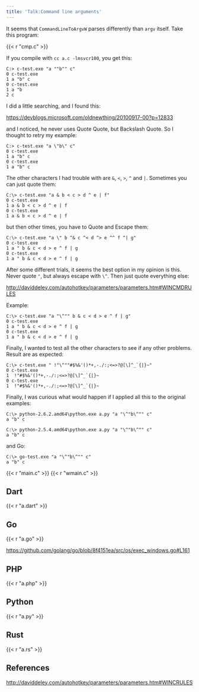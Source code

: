 ```yaml
---
title: 'Talk:Command line arguments'
---
```


It seems that `CommandLineToArgvW` parses differently than `argv` itself. Take
this program:

{{< r "cmp.c" >}}

If you compile with `cc a.c -lmsvcr100`, you get this:

~~~
C:> c-test.exe "a ""b"" c"
0 c-test.exe
1 a "b" c
0 c-test.exe
1 a "b
2 c
~~~

I did a little searching, and I found this:

<https://devblogs.microsoft.com/oldnewthing/20100917-00?p=12833>

and I noticed, he never uses Quote Quote, but Backslash Quote. So I thought to
retry my example:

~~~
C:> c-test.exe "a \"b\" c"
0 c-test.exe
1 a "b" c
0 c-test.exe
1 a "b" c
~~~

The other characters I had trouble with are `&`, `<`, `>`, `^` and `|`.
Sometimes you can just quote them:

~~~
C:\> c-test.exe "a & b < c > d ^ e | f"
0 c-test.exe
1 a & b < c > d ^ e | f
0 c-test.exe
1 a & b < c > d ^ e | f
~~~

but then other times, you have to Quote and Escape them:

~~~
C:\> c-test.exe "a \" b ^& c ^< d ^> e ^^ f ^| g"
0 c-test.exe
1 a " b & c < d > e ^ f | g
0 c-test.exe
1 a " b & c < d > e ^ f | g
~~~

After some different trials, it seems the best option in my opinion is this.
Never quote `"`, but always escape with `\^`. Then just quote everything else:

<http://daviddeley.com/autohotkey/parameters/parameters.htm#WINCMDRULES>

Example:

~~~
C:\> c-test.exe "a "\^"" b & c < d > e ^ f | g"
0 c-test.exe
1 a " b & c < d > e ^ f | g
0 c-test.exe
1 a " b & c < d > e ^ f | g
~~~

Finally, I wanted to test all the other characters to see if any other problems.
Result are as expected:

~~~
C:\> c-test.exe " !"\^""#$%&'()*+,-./:;<=>?@[\]^_`{|}~"
0 c-test.exe
1  !"#$%&'()*+,-./:;<=>?@[\]^_`{|}~
0 c-test.exe
1  !"#$%&'()*+,-./:;<=>?@[\]^_`{|}~
~~~

Finally, I was curious what would happen if I applied all this to the original
examples:

~~~
C:\> python-2.6.2.amd64\python.exe a.py "a "\^"b\^"" c"
a "b" c

C:\> python-2.5.4.amd64\python.exe a.py "a "\^"b\^"" c"
a "b" c
~~~

and Go:

~~~
C:\> go-test.exe "a "\^"b\^"" c"
a "b" c
~~~

{{< r "main.c" >}}
{{< r "wmain.c" >}}

## Dart

{{< r "a.dart" >}}

## Go

{{< r "a.go" >}}

<https://github.com/golang/go/blob/8f4151ea/src/os/exec_windows.go#L161>

## PHP

{{< r "a.php" >}}

## Python

{{< r "a.py" >}}

## Rust

{{< r "a.rs" >}}

## References

<http://daviddeley.com/autohotkey/parameters/parameters.htm#WINCRULES>
